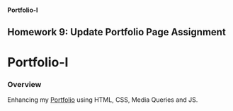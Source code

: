 #### Portfolio-I
Homework 9: Update Portfolio Page Assignment
---
# Portfolio-I

### Overview

Enhancing my [Portfolio](https://gromanbb.github.io/Portfolio-I/) using HTML, CSS, Media Queries and JS.
